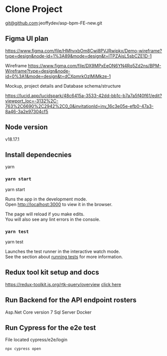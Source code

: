 # Clone Project
git@github.com:jeoffydev/asp-bpm-FE-new.git
 
## Figma UI plan
https://www.figma.com/file/HMhvxbOm8Cwj8PVJRwipkx/Demo-wireframe?type=design&node-id=1%3A89&mode=design&t=ITPZAisL5sbCZE1D-1

Wireframe
https://www.figma.com/file/DX9MPxEeON6YN4Rq5Zd2ns/BPM-Wireframe?type=design&node-id=0%3A1&mode=design&t=dCXpmrkOzlMiMkze-1

Mockup, project details and Database schema/structure

https://lucid.app/lucidspark/48c6415a-3533-42dd-bb1c-b7a7a5f40f61/edit?viewport_loc=-3132%2C-763%2C6690%2C2942%2C0_0&invitationId=inv_16c3e05e-efb0-47a3-8a46-3a2e97304cf5

## Node version

v18.17.1

## Install dependecnies
 
yarn 

### `yarn start`

yarn start 

Runs the app in the development mode.\
Open [http://localhost:3000](http://localhost:3000) to view it in the browser.

The page will reload if you make edits.\
You will also see any lint errors in the console.

### `yarn test`

yarn test

Launches the test runner in the interactive watch mode.\
See the section about [running tests](https://facebook.github.io/create-react-app/docs/running-tests) for more information.


 ## Redux tool kit setup and docs

 https://redux-toolkit.js.org/rtk-query/overview [click here](https://redux-toolkit.js.org/rtk-query/overview) 

 
 ## Run Backend for the API endpoint rosters
 Asp.Net Core version 7
 Sql Server
 Docker

 ## Run Cypress for the e2e test
 File located cypress/e2e/login

 ``` run this command
 npx cypress open
 ```

